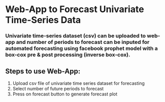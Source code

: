 # Web-App to Forecast Univariate Time-Series Data

### Univariate time-series dataset (csv) can be uploaded to web-app and number of periods to forecast can be inputed for automated forecasting using facebook prophet model with a box-cox pre & post processing (inverse box-cox). 

## Steps to use Web-App:

1. Upload csv file of univariate time series dataset for forecasting
2. Select number of future periods to forecast
3. Press on forecast button to generate forecast plot
